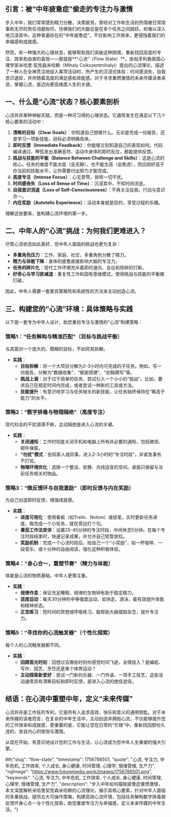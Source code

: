 ## 引言：被“中年疲惫症”偷走的专注力与激情

步入中年，我们常常感到精力分散，决策疲劳，曾经对工作和生活的热情被日常琐事和无尽的责任消磨殆尽。仿佛我们的大脑总是在多个任务之间跳跃，却难以深入地沉浸其中。这种普遍存在的“中年疲惫症”，不仅影响工作效率，更侵蚀着我们的幸福感和成就感。

然而，有一种强大的心理状态，能够帮助我们突破这种困境，重新找回高度的专注、效率和由衷的喜悦——那就是**“心流”（Flow State）**。由匈牙利裔美国心理学家米哈里·契克森米哈赖（Mihaly Csikszentmihalyi）提出的心流理论，描述了一种人在全神贯注地投入某项活动时，所产生的沉浸式体验：时间感消失，自我意识退却，并伴随着高度的满足感和效能感。对于寻求重燃激情的未来传媒读者来说，掌握心流，是迈向更高维度人生的关键。

## 一、什么是“心流”状态？核心要素剖析

心流并非某种神秘天赋，而是一种可习得的心理状态。它通常发生在满足以下几个核心要素的活动中：

1.  **清晰的目标（Clear Goals）**：你知道自己想做什么。无论是完成一份报告，还是学习一项新技能，目标必须明确具体。
2.  **即时反馈（Immediate Feedback）**：你能够立刻知道自己的表现如何。代码编译通过、琴弦发出准确音符、运动中身体的即时反应，都能提供反馈。
3.  **挑战与技能的平衡（Balance Between Challenge and Skills）**：这是心流的核心。任务的难度不能太低（会无聊），也不能太高（会焦虑），而应刚好高于你当前的技能水平，让你需要付出努力才能完成。
4.  **高度专注（Intense Focus）**：心无旁骛，排除一切干扰。
5.  **时间感丧失（Loss of Sense of Time）**：沉浸其中，不知时间流逝。
6.  **自我意识消退（Loss of Self-Consciousness）**：不再关注自我，行动与意识合一。
7.  **内在奖励（Autotelic Experience）**：活动本身就是目的，享受过程的乐趣。

理解这些要素，是构建心流环境的第一步。

## 二、中年人的“心流”挑战：为何我们更难进入？

尽管心流状态如此美好，但中年人面临的挑战也更为复杂：

* **多重角色压力**：工作、家庭、社交，多重角色分散了精力。
* **精力与体能下降**：身体的疲惫直接影响大脑的专注力。
* **任务的碎片化**：现代工作环境充斥着即时通讯、会议和琐碎的打断。
* **好奇心与学习欲减退**：重复性工作和固有思维模式，使得挑战与技能的平衡被打破。

因此，中年人需要一套更具策略性和系统性的方法来主动创造心流。

## 三、构建您的“心流”环境：具体策略与实践

以下是一套专为中年人设计，助您重拾专注与激情的“心流”构建策略：

### 策略1：**“任务解构与精准匹配”（目标与挑战平衡）**

与其面对一个庞大的、模糊的目标，不如将其拆解。

* **实践**：
    * **目标拆解**：将一个大项目分解为2-3小时内可完成的子任务。例如，写一份报告，分解为“数据收集”、“框架搭建”、“初稿撰写”等。
    * **挑战上调**：对于过于简单的任务，尝试引入一个小小的“挑战”。比如，要求自己在规定时间内完成，或者尝试一种新的工具或方法。
    * **技能提升**：有意识地学习与任务相关的新技能，让任务始终保持在“略高于能力”的水平。

### 策略2：**“数字排毒与物理隔绝”（高度专注）**

现代社会的干扰源源不断，主动隔绝是进入心流的关键。

* **实践**：
    * **关闭通知**：工作时彻底关闭手机和电脑上所有非必要的通知，包括微信、邮件弹窗。
    * **“勿扰”模式**：告知家人或同事，进入2-3小时的“专注时段”，非紧急事务不打扰。
    * **物理环境优化**：选择一个整洁、安静、光线适宜的空间。桌面只保留与当前任务相关的物品。

### 策略3：**“微反馈环与自我激励”（即时反馈与内在奖励）**

为自己创造即时反馈，增强成就感。

* **实践**：
    * **进度可视化**：使用看板（如Trello、Notion）或纸笔，实时更新任务进度。每完成一个小任务，就在旁边打个勾。
    * **番茄工作法变体**：设置25-45分钟的专注时段，中间休息5分钟。在每个专注时段结束时，快速记录成果，并允许自己短暂放松。
    * **奖励机制**：完成一个心流时段后，给自己一个“小奖励”，如一杯咖啡、一段音乐、或十分钟的自由阅读，强化这种积极体验。

### 策略4：**“身心合一，重塑节奏”（精力与体能）**

体能是心流的物质基础，中年人更需注重。

* **实践**：
    * **规律作息**：保证充足睡眠，规律的生物钟有助于稳定精力。
    * **适度运动**：每天30分钟的中等强度运动，如快走、游泳，能有效提升体能和精神状态。
    * **正念练习**：短时间的冥想或呼吸练习，能帮助大脑摆脱杂念，提升专注力。

### 策略5：**“寻找你的心流触发器”（个性化探索）**

每个人的心流触发器都不同。

* **实践**：
    * **回顾高光时刻**：回想过去哪些时刻你感觉时间飞逝，全情投入？是编程、写作、园艺、烹饪还是某个体育运动？
    * **主动探索新爱好**：尝试一门新的乐器、一门外语、一项手工技艺，这些活动通常具有清晰目标和即时反馈，是进入心流的绝佳途径。

## 结语：在心流中重塑中年，定义“未来传媒”

心流并非是工作狂的专利，它是所有人追求高效、快乐和意义的通用钥匙。对于未来传媒的读者而言，在复杂的中年生活中，主动创造并拥抱心流，不仅能够提升您的工作效率和成就感，更重要的是，它能让您在日常的“忙碌”中，重新找回那份久违的、发自内心的愉悦与激情。

从现在开始，有意识地设计您的工作与生活，让心流成为您中年人生重塑的强大引擎。

##{"slug": "flow-state", "timestamp": 1756786501, "quote": "心流, 专注力, 中年危机, 工作效率, 个人成长, 身心健康, 时间管理, 心理学, 情绪管理, 生产力", "ogImage": "https://www.futuremedia.work/images/1756786501.png", "keywords": "心流, 专注力, 中年危机, 工作效率, 个人成长, 身心健康, 时间管理, 心理学, 情绪管理, 生产力", "description": "步入中年如何摆脱疲惫症重燃激情，本文深度解析米哈里契克森米哈赖的心流理论，揭示其核心要素，针对中年人面临的多重挑战，提供五大可操作策略，构建高效心流环境，包括任务解构数字排毒微反馈环身心合一与个性化探索，助您重塑专注力与幸福感，定义未来传媒的中年生活。"}
